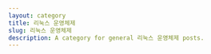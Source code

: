 ```yaml
---
layout: category
title: 리눅스 운영체제
slug: 리눅스 운영체제
description: A category for general 리눅스 운영체제 posts.
---
```



